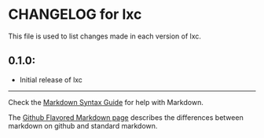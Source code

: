# CHANGELOG for lxc

This file is used to list changes made in each version of lxc.

## 0.1.0:

* Initial release of lxc

- - -
Check the [Markdown Syntax Guide](http://daringfireball.net/projects/markdown/syntax) for help with Markdown.

The [Github Flavored Markdown page](http://github.github.com/github-flavored-markdown/) describes the differences between markdown on github and standard markdown.
